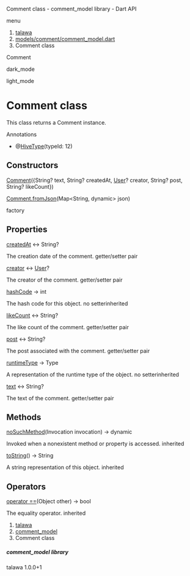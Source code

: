 




Comment class - comment\_model library - Dart API







menu

1. [talawa](../index.html)
2. [models/comment/comment\_model.dart](../models_comment_comment_model/models_comment_comment_model-library.html)
3. Comment class

Comment


dark\_mode

light\_mode




# Comment class


This class returns a Comment instance.


Annotations

* @[HiveType](https://pub.dev/documentation/hive/2.2.3/hive/HiveType-class.html)(typeId: 12)



## Constructors

[Comment](../models_comment_comment_model/Comment/Comment.html)({String? text, String? createdAt, [User](../models_user_user_info/User-class.html)? creator, String? post, String? likeCount})


[Comment.fromJson](../models_comment_comment_model/Comment/Comment.fromJson.html)(Map<String, dynamic> json)

factory



## Properties

[createdAt](../models_comment_comment_model/Comment/createdAt.html)
↔ String?

The creation date of the comment.
getter/setter pair

[creator](../models_comment_comment_model/Comment/creator.html)
↔ [User](../models_user_user_info/User-class.html)?

The creator of the comment.
getter/setter pair

[hashCode](../models_comment_comment_model/Comment/hashCode.html)
→ int

The hash code for this object.
no setterinherited

[likeCount](../models_comment_comment_model/Comment/likeCount.html)
↔ String?

The like count of the comment.
getter/setter pair

[post](../models_comment_comment_model/Comment/post.html)
↔ String?

The post associated with the comment.
getter/setter pair

[runtimeType](../models_comment_comment_model/Comment/runtimeType.html)
→ Type

A representation of the runtime type of the object.
no setterinherited

[text](../models_comment_comment_model/Comment/text.html)
↔ String?

The text of the comment.
getter/setter pair



## Methods

[noSuchMethod](../models_comment_comment_model/Comment/noSuchMethod.html)(Invocation invocation)
→ dynamic


Invoked when a nonexistent method or property is accessed.
inherited

[toString](../models_comment_comment_model/Comment/toString.html)()
→ String


A string representation of this object.
inherited



## Operators

[operator ==](../models_comment_comment_model/Comment/operator_equals.html)(Object other)
→ bool


The equality operator.
inherited



 


1. [talawa](../index.html)
2. [comment\_model](../models_comment_comment_model/models_comment_comment_model-library.html)
3. Comment class

##### comment\_model library





talawa
1.0.0+1






